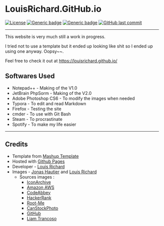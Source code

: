 # LouisRichard.GitHub.io
[![License](https://img.shields.io/badge/Licence-BSD--3-informational?style=for-the-badge)](https://opensource.org/licenses/BSD-3-Clause)
[![Generic badge](https://img.shields.io/badge/Status-WiP-red.svg?style=for-the-badge)](#)
[![Generic badge](https://img.shields.io/badge/Website-Up-green.svg?style=for-the-badge)](https://louisrichard.github.io/)
[![GitHub last commit](https://img.shields.io/github/last-commit/LouisRichard/LouisRichard.github.io?style=for-the-badge)](#)

****

This website is very much still a work in progress. 

I tried not to use a template but it ended up looking like shit so I ended up using one anyway. Oopsy~~. 

Feel free to check it out at https://louisrichard.github.io/ 

## Softwares Used
*  Notepad++ - Making of the V1.0  
*  JetBrain PhpSorm - Making of the V2.0  
*  Adobe Photoshop CS6 - To modify the images when needed  
*  Typora - To edit and read Markdown  
*  Firefox - Testing the site  
*  cmder - To use with Git Bash  
*  Steam - To procrastinate  
*  Spotify - To make my life easier
****

## Credits
* Template from [Mashup Template](http://www.mashup-template.com/)  
* Hosted with [Github Pages](https://www.pages.github.com/)  
* Developer - [Louis Richard](https://www.github.com/louisrichard/) 
* Images - [Jonas Hautier](https://www.github.com/jonashau/) and [Louis Richard](https://www.github.com/louisrichard/)  
  * Sources images :  
    * [IconArchive](https://iconarchive.com/)  
    * [Amazon AWS](https://aws.amazon.com/)  
    * [CodeAbbey](https://www.codeabbey.com/)  
    * [HackerRank](https://www.hackerrank.com/)  
    * [Root-Me](https://www.root-me.org/)  
    * [CanStockPhoto](https://www.canstockphoto.fr/)  
    * [GitHub](https://www.github.com/)  
    * [Liam Trancoso](https://www.instagram.com/liamtrxn.exe/)  